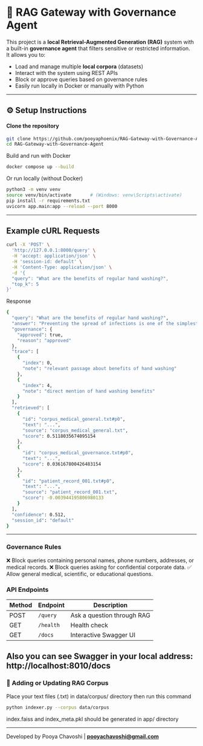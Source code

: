 # 🧠 RAG Gateway with Governance Agent

This project is a **local Retrieval-Augmented Generation (RAG)** system with a built-in **governance agent** that filters sensitive or restricted information.  
It allows you to:
- Load and manage multiple **local corpora** (datasets)
- Interact with the system using REST APIs
- Block or approve queries based on governance rules
- Easily run locally in Docker or manually with Python

---
## ⚙️ Setup Instructions

#### Clone the repository
```bash
git clone https://github.com/pooyaphoenix/RAG-Gateway-with-Governance-Agent.git
cd RAG-Gateway-with-Governance-Agent
```

Build and run with Docker

```bash
docker compose up --build
```

Or run locally (without Docker)
```bash
python3 -m venv venv
source venv/bin/activate       # (Windows: venv\Scripts\activate)
pip install -r requirements.txt
uvicorn app.main:app --reload --port 8000
```
---
## Example cURL Requests
```bash
curl -X 'POST' \
  'http://127.0.0.1:8000/query' \
  -H 'accept: application/json' \
  -H 'session-id: default' \
  -H 'Content-Type: application/json' \
  -d '{
  "query": "What are the benefits of regular hand washing?",
  "top_k": 5
}'

```

Response
```bash
{
  "query": "What are the benefits of regular hand washing?",
  "answer": "Preventing the spread of infections is one of the simplest ways.",
  "governance": {
    "approved": true,
    "reason": "approved"
  },
  "trace": [
    {
      "index": 0,
      "note": "relevant passage about benefits of hand washing"
    },
    {
      "index": 4,
      "note": "direct mention of hand washing benefits"
    }
  ],
  "retrieved": [
    {
      "id": "corpus_medical_general.txt#p0",
      "text": "...",
      "source": "corpus_medical_general.txt",
      "score": 0.5118035674095154
    },
    {
      "id": "corpus_medical_governance.txt#p0",
      "text": "...",
      "score": 0.036167800426483154
    },
    {
      "id": "patient_record_001.txt#p0",
      "text": "...",
      "source": "patient_record_001.txt",
      "score": -0.003944195806980133
    }
  ],
  "confidence": 0.512,
  "session_id": "default"
}
```
---
### Governance Rules

❌ Block queries containing personal names, phone numbers, addresses, or medical records.
❌ Block queries asking for confidential corporate data.
✅ Allow general medical, scientific, or educational questions.

### API Endpoints
| Method | Endpoint  | Description                |
| ------ | --------- | -------------------------- |
| POST   | `/query`  | Ask a question through RAG |
| GET    | `/health` | Health check               |
| GET    | `/docs`   | Interactive Swagger UI     |

Also you can see **Swagger** in your local address: **http://localhost:8010/docs**
---
### 📂 Adding or Updating RAG Corpus
Place your text files (.txt) in data/corpus/ directory then run this command
```bash 
python indexer.py --corpus data/corpus
```
index.faiss and index_meta.pkl should be generated in app/ directory

---
Developed by Pooya Chavoshi | **pooyachavoshi@gmail.com**
